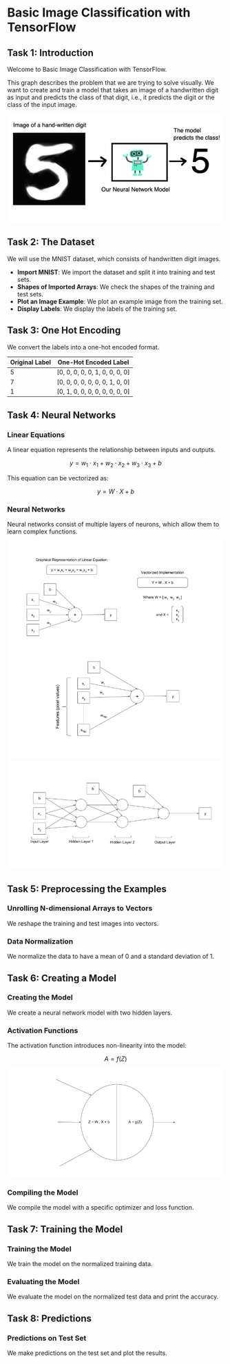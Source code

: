 # Basic Image Classification with TensorFlow

## Task 1: Introduction

Welcome to Basic Image Classification with TensorFlow.

This graph describes the problem that we are trying to solve visually. We want to create and train a model that takes an image of a handwritten digit as input and predicts the class of that digit, i.e., it predicts the digit or the class of the input image.

![Hand Written Digits Classification](images/1_1.png)

## Task 2: The Dataset

We will use the MNIST dataset, which consists of handwritten digit images.

- **Import MNIST**: We import the dataset and split it into training and test sets.
- **Shapes of Imported Arrays**: We check the shapes of the training and test sets.
- **Plot an Image Example**: We plot an example image from the training set.
- **Display Labels**: We display the labels of the training set.

## Task 3: One Hot Encoding

We convert the labels into a one-hot encoded format.

| Original Label | One-Hot Encoded Label           |
| -------------- | ------------------------------- |
| 5              | [0, 0, 0, 0, 0, 1, 0, 0, 0, 0] |
| 7              | [0, 0, 0, 0, 0, 0, 0, 1, 0, 0] |
| 1              | [0, 1, 0, 0, 0, 0, 0, 0, 0, 0] |

## Task 4: Neural Networks

### Linear Equations

A linear equation represents the relationship between inputs and outputs.

$$ y = w_1 \cdot x_1 + w_2 \cdot x_2 + w_3 \cdot x_3 + b $$

This equation can be vectorized as:

$$
y = W \cdot X + b
$$

### Neural Networks

Neural networks consist of multiple layers of neurons, which allow them to learn complex functions.

![Single Neuron](images/1_2.png)
![Single Neuron with 784 features](images/1_3.png)
![Neural Network with 2 hidden layers](images/1_4.png)

## Task 5: Preprocessing the Examples

### Unrolling N-dimensional Arrays to Vectors

We reshape the training and test images into vectors.

### Data Normalization

We normalize the data to have a mean of 0 and a standard deviation of 1.

## Task 6: Creating a Model

### Creating the Model

We create a neural network model with two hidden layers.

### Activation Functions

The activation function introduces non-linearity into the model:

$$
A = f(Z)
$$

![ReLU](images/1_5.png)

### Compiling the Model

We compile the model with a specific optimizer and loss function.

## Task 7: Training the Model

### Training the Model

We train the model on the normalized training data.

### Evaluating the Model

We evaluate the model on the normalized test data and print the accuracy.

## Task 8: Predictions

### Predictions on Test Set

We make predictions on the test set and plot the results.
